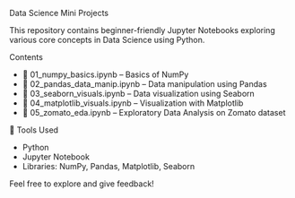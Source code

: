  Data Science Mini Projects

This repository contains beginner-friendly Jupyter Notebooks exploring various core concepts in Data Science using Python.

 Contents

- 📘 01_numpy_basics.ipynb – Basics of NumPy
- 📘 02_pandas_data_manip.ipynb – Data manipulation using Pandas
- 📘 03_seaborn_visuals.ipynb – Data visualization using Seaborn
- 📘 04_matplotlib_visuals.ipynb – Visualization with Matplotlib
- 📘 	05_zomato_eda.ipynb – Exploratory Data Analysis on Zomato dataset

 🔧 Tools Used

- Python
- Jupyter Notebook
- Libraries: NumPy, Pandas, Matplotlib, Seaborn



 Feel free to explore and give feedback!
